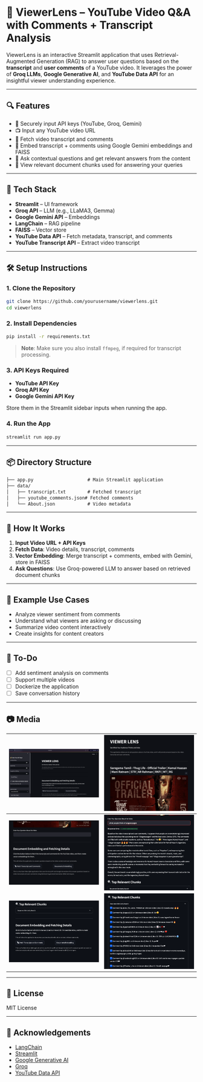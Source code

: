 # 🎥 ViewerLens – YouTube Video Q&A with Comments + Transcript Analysis

ViewerLens is an interactive Streamlit application that uses Retrieval-Augmented Generation (RAG) to answer user questions based on the **transcript** and **user comments** of a YouTube video. It leverages the power of **Groq LLMs**, **Google Generative AI**, and **YouTube Data API** for an insightful viewer understanding experience.

---

## 🔍 Features

- 🔑 Securely input API keys (YouTube, Groq, Gemini)
- 📺 Input any YouTube video URL
- 📄 Fetch video transcript and comments
- 🧠 Embed transcript + comments using Google Gemini embeddings and FAISS
- 💬 Ask contextual questions and get relevant answers from the content
- 📎 View relevant document chunks used for answering your queries

---

## 🚀 Tech Stack

- **Streamlit** – UI framework
- **Groq API** – LLM (e.g., LLaMA3, Gemma)
- **Google Gemini API** – Embeddings
- **LangChain** – RAG pipeline
- **FAISS** – Vector store
- **YouTube Data API** – Fetch metadata, transcript, and comments
- **YouTube Transcript API** – Extract video transcript

---

## 🛠️ Setup Instructions

### 1. Clone the Repository

```bash
git clone https://github.com/yourusername/viewerlens.git
cd viewerlens
```

### 2. Install Dependencies

```bash
pip install -r requirements.txt
```

> **Note**: Make sure you also install `ffmpeg`, if required for transcript processing.

### 3. API Keys Required

- **YouTube API Key**
- **Groq API Key**
- **Google Gemini API Key**

Store them in the Streamlit sidebar inputs when running the app.

### 4. Run the App

```bash
streamlit run app.py
```

---

## 📦 Directory Structure

```
├── app.py                    # Main Streamlit application
├── data/
│   ├── transcript.txt        # Fetched transcript
│   ├── youtube_comments.json# Fetched comments
│   └── About.json            # Video metadata
```

---

## 🧪 How It Works

1. **Input Video URL + API Keys**
2. **Fetch Data**: Video details, transcript, comments
3. **Vector Embedding**: Merge transcript + comments, embed with Gemini, store in FAISS
4. **Ask Questions**: Use Groq-powered LLM to answer based on retrieved document chunks

---

## 🧠 Example Use Cases

- Analyze viewer sentiment from comments
- Understand what viewers are asking or discussing
- Summarize video content interactively
- Create insights for content creators

---

## 📌 To-Do

- [ ] Add sentiment analysis on comments
- [ ] Support multiple videos
- [ ] Dockerize the application
- [ ] Save conversation history

---
## 📷 Media

| ![Image 1](media/image1.png) | ![Image 2](media/image2.png) |
|------------------------------|------------------------------|
| ![Image 3](media/image3.png) | ![Image 4](media/image4.png) |
| ![Image 5](media/image5.png) | ![Image 6](media/image6.png) |

---

## 📝 License

MIT License

---

## 🙌 Acknowledgements

- [LangChain](https://github.com/langchain-ai/langchain)
- [Streamlit](https://streamlit.io/)
- [Google Generative AI](https://ai.google.dev/)
- [Groq](https://groq.com/)
- [YouTube Data API](https://developers.google.com/youtube/v3)